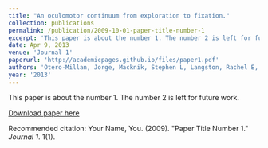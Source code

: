 ```yaml
---
title: "An oculomotor continuum from exploration to fixation."
collection: publications
permalink: /publication/2009-10-01-paper-title-number-1
excerpt: 'This paper is about the number 1. The number 2 is left for future work.'
date: Apr 9, 2013
venue: 'Journal 1'
paperurl: 'http://academicpages.github.io/files/paper1.pdf'
authors: 'Otero-Millan, Jorge, Macknik, Stephen L, Langston, Rachel E, Martinez-Conde, Susana'
year: '2013'
---
```

This paper is about the number 1. The number 2 is left for future work.

[Download paper here](http://academicpages.github.io/files/paper1.pdf)

Recommended citation: Your Name, You. (2009). "Paper Title Number 1." <i>Journal 1</i>. 1(1).
